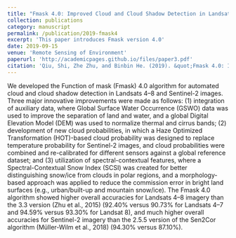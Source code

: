 ```yaml
---
title: "Fmask 4.0: Improved Cloud and Cloud Shadow Detection in Landsats 4–8 and Sentinel-2 Imagery"
collection: publications
category: manuscript
permalink: /publication/2019-fmask4
excerpt: 'This paper introduces Fmask version 4.0'
date: 2019-09-15
venue: 'Remote Sensing of Environment'
paperurl: 'http://academicpages.github.io/files/paper3.pdf'
citation: 'Qiu, Shi, Zhe Zhu, and Binbin He. (2019). &quot;Fmask 4.0: Improved cloud and cloud shadow detection in Landsats 4–8 and Sentinel-2 imagery.&quot; <i>Remote Sensing of Environment</i>. 111205.'
---
```


We developed the Function of mask (Fmask) 4.0 algorithm for automated cloud and cloud shadow detection in Landsats 4–8 and Sentinel-2 images. Three major innovative improvements were made as follows: (1) integration of auxiliary data, where Global Surface Water Occurrence (GSWO) data was used to improve the separation of land and water, and a global Digital Elevation Model (DEM) was used to normalize thermal and cirrus bands; (2) development of new cloud probabilities, in which a Haze Optimized Transformation (HOT)-based cloud probability was designed to replace temperature probability for Sentinel-2 images, and cloud probabilities were combined and re-calibrated for different sensors against a global reference dataset; and (3) utilization of spectral-contextual features, where a Spectral-Contextual Snow Index (SCSI) was created for better distinguishing snow/ice from clouds in polar regions, and a morphology-based approach was applied to reduce the commission error in bright land surfaces (e.g., urban/built-up and mountain snow/ice). The Fmask 4.0 algorithm showed higher overall accuracies for Landsats 4–8 imagery than the 3.3 version (Zhu et al., 2015) (92.40% versus 90.73% for Landsats 4–7 and 94.59% versus 93.30% for Landsat 8), and much higher overall accuracies for Sentinel-2 imagery than the 2.5.5 version of the Sen2Cor algorithm (Müller-Wilm et al., 2018) (94.30% versus 87.10%).
